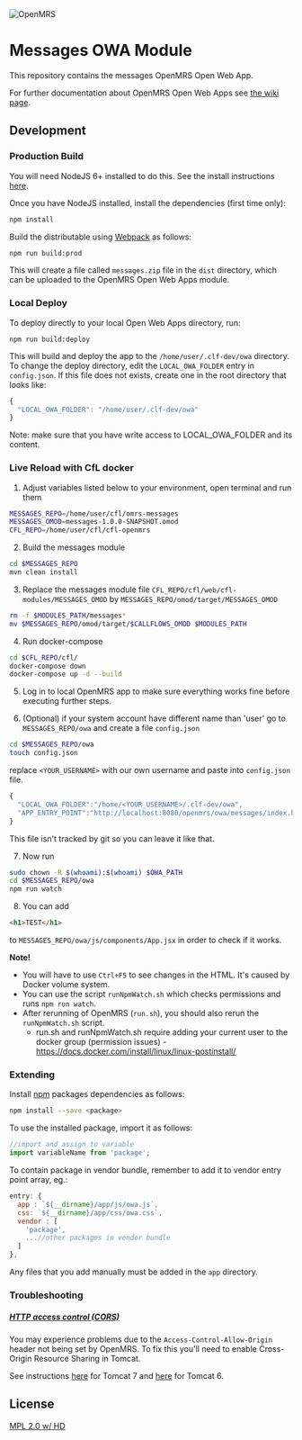 <img src="https://cloud.githubusercontent.com/assets/668093/12567089/0ac42774-c372-11e5-97eb-00baf0fccc37.jpg" alt="OpenMRS"/>

# Messages OWA Module

This repository contains the messages OpenMRS Open Web App.

For further documentation about OpenMRS Open Web Apps see
[the wiki page](https://wiki.openmrs.org/display/docs/Open+Web+Apps+Module).

## Development

### Production Build

You will need NodeJS 6+ installed to do this. See the install instructions [here](https://nodejs.org/en/download/package-manager/).

Once you have NodeJS installed, install the dependencies (first time only):

```sh
npm install
```

Build the distributable using [Webpack](https://webpack.github.io/) as follows:

````sh
npm run build:prod
````

This will create a file called `messages.zip` file in the `dist` directory,
which can be uploaded to the OpenMRS Open Web Apps module.

### Local Deploy

To deploy directly to your local Open Web Apps directory, run:

````
npm run build:deploy
````

This will build and deploy the app to the `/home/user/.clf-dev/owa`
directory. To change the deploy directory, edit the `LOCAL_OWA_FOLDER` entry in
`config.json`. If this file does not exists, create one in the root directory
that looks like:

```js
{
  "LOCAL_OWA_FOLDER": "/home/user/.clf-dev/owa"
}
```

Note: make sure that you have write access to LOCAL_OWA_FOLDER and its content.

### Live Reload with CfL docker

1. Adjust variables listed below to your environment, open terminal and run them
```bash
MESSAGES_REPO=/home/user/cfl/omrs-messages
MESSAGES_OMOD=messages-1.0.0-SNAPSHOT.omod
CFL_REPO=/home/user/cfl/cfl-openmrs
```
2. Build the messages module
```bash
cd $MESSAGES_REPO
mvn clean install
```
3. Replace the messages module file `CFL_REPO/cfl/web/cfl-modules/MESSAGES_OMOD` by `MESSAGES_REPO/omod/target/MESSAGES_OMOD`
```bash
rm -f $MODULES_PATH/messages*
mv $MESSAGES_REPO/omod/target/$CALLFLOWS_OMOD $MODULES_PATH
```
4. Run docker-compose
```bash
cd $CFL_REPO/cfl/
docker-compose down
docker-compose up -d --build
```
5. Log in to local OpenMRS app to make sure everything works fine before executing further steps.

6. (Optional) if your system account have different name than 'user' go to `MESSAGES_REPO/owa` and create a file `config.json`
```bash
cd $MESSAGES_REPO/owa
touch config.json
```
replace `<YOUR_USERNAME>` with our own username and paste into `config.json` file.
```js
{
  "LOCAL_OWA_FOLDER":"/home/<YOUR_USERNAME>/.clf-dev/owa",
  "APP_ENTRY_POINT":"http://localhost:8080/openmrs/owa/messages/index.html"
}
```
This file isn't tracked by git so you can leave it like that.

7. Now run
```bash
sudo chown -R $(whoami):$(whoami) $OWA_PATH
cd $MESSAGES_REPO/owa
npm run watch
```

8. You can add
```html
<h1>TEST</h1>
```
to `MESSAGES_REPO/owa/js/components/App.jsx` in order to check if it works.

<b>Note!</b>
* You will have to use `Ctrl+F5` to see changes in the HTML. It's caused by Docker volume system.
* You can use the script `runNpmWatch.sh` which checks permissions and runs `npm run watch`.
* After rerunning of OpenMRS (`run.sh`), you should also rerun the `runNpmWatch.sh` script.
  * run.sh and runNpmWatch.sh require adding your current user to the docker group (permission issues) - https://docs.docker.com/install/linux/linux-postinstall/

### Extending

Install [npm](http://npmjs.com/) packages dependencies as follows:

````sh
npm install --save <package>
````

To use the installed package, import it as follows:

````js
//import and assign to variable
import variableName from 'package';
````

To contain package in vendor bundle, remember to add it to vendor entry point array, eg.:

````js
entry: {
  app : `${__dirname}/app/js/owa.js`,
  css: `${__dirname}/app/css/owa.css`,
  vendor : [
    'package',
    ...//other packages in vendor bundle
  ]
},
````

Any files that you add manually must be added in the `app` directory.

### Troubleshooting

##### [HTTP access control (CORS)](https://developer.mozilla.org/en-US/docs/Web/HTTP/Access_control_CORS)

You may experience problems due to the `Access-Control-Allow-Origin` header not
being set by OpenMRS. To fix this you'll need to enable Cross-Origin Resource
Sharing in Tomcat.

See instructions [here](http://enable-cors.org/server_tomcat.html) for Tomcat 7 and [here](https://www.dforge.net/2013/09/16/enabling-cors-on-apache-tomcat-6/) for Tomcat 6.

## License

[MPL 2.0 w/ HD](http://openmrs.org/license/)
